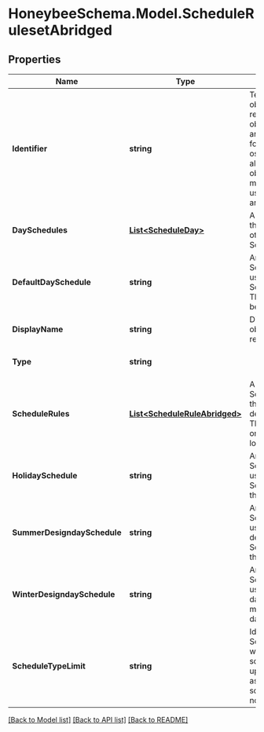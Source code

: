 
# HoneybeeSchema.Model.ScheduleRulesetAbridged

## Properties

Name | Type | Description | Notes
------------ | ------------- | ------------- | -------------
**Identifier** | **string** | Text string for a unique object ID. This identifier remains constant as the object is mutated, copied, and serialized to different formats (eg. dict, idf, osm). This identifier is also used to reference the object across a Model. It must be &lt; 100 characters, use only ASCII characters and exclude (, ; ! \\n \\t). | 
**DaySchedules** | [**List&lt;ScheduleDay&gt;**](ScheduleDay.md) | A list of ScheduleDays that are referenced in the other keys of this ScheduleRulesetAbridged. | 
**DefaultDaySchedule** | **string** | An identifier for the ScheduleDay that will be used for all days when no ScheduleRule is applied. This ScheduleDay must be in the day_schedules. | 
**DisplayName** | **string** | Display name of the object with no character restrictions. | [optional] 
**Type** | **string** |  | [optional] [readonly] [default to "ScheduleRulesetAbridged"]
**ScheduleRules** | [**List&lt;ScheduleRuleAbridged&gt;**](ScheduleRuleAbridged.md) | A list of ScheduleRuleAbridged that note exceptions to the default_day_schedule. These rules should be ordered from highest to lowest priority. | [optional] 
**HolidaySchedule** | **string** | An identifier for the ScheduleDay that will be used for holidays. This ScheduleDay must be in the day_schedules. | [optional] 
**SummerDesigndaySchedule** | **string** | An identifier for the ScheduleDay that will be used for the summer design day. This ScheduleDay must be in the day_schedules. | [optional] 
**WinterDesigndaySchedule** | **string** | An identifier for the ScheduleDay that will be used for the winter design day. This ScheduleDay must be in the day_schedules. | [optional] 
**ScheduleTypeLimit** | **string** | Identifier of a ScheduleTypeLimit that will be used to validate schedule values against upper/lower limits and assign units to the schedule values. If None, no validation will occur. | [optional] 

[[Back to Model list]](../README.md#documentation-for-models)
[[Back to API list]](../README.md#documentation-for-api-endpoints)
[[Back to README]](../README.md)


